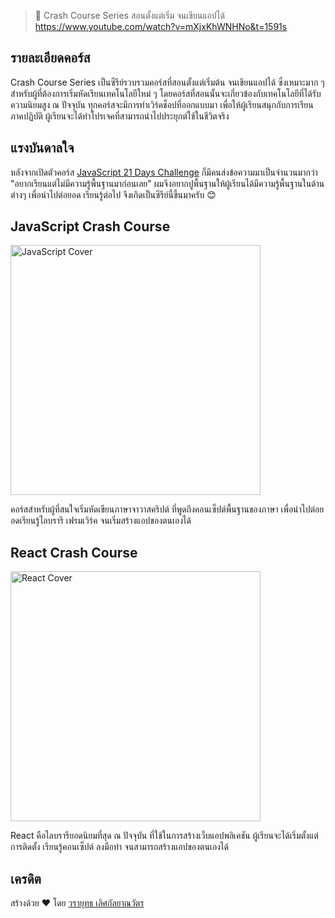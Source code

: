 > 🖖 Crash Course Series สอนตั้งแต่เริ่ม จนเขียนแอปได้
> https://www.youtube.com/watch?v=mXjxKhWNHNo&t=1591s

## รายละเอียดคอร์ส

Crash Course Series เป็นซีรีย์รวบรวมคอร์สที่สอนตั้งแต่เริ่มต้น จนเขียนแอปได้ ซึ่งเหมาะมาก ๆ สำหรับผู้ที่ต้องการเริ่มหัดเรียนเทคโนโลยีใหม่ ๆ โดยคอร์สที่สอนนั้นจะเกี่ยวข้องกับเทคโนโลยีที่ได้รับความนิยมสูง ณ ปัจจุบัน ทุกคอร์สจะมีการทำเวิร์คช็อปที่ออกแบบมา เพื่อให้ผู้เรียนสนุกกับการเรียนภาคปฏิบัติ ผู้เรียนจะได้ทำโปรเจคที่สามารถนำไปประยุกต์ใช้ในชีวิตจริง

## แรงบันดาลใจ

หลังจากเปิดตัวคอร์ส [JavaScript 21 Days Challenge](http://js21.dev) ก็มีคนส่งข้อความมาเป็นจำนวนมากว่า "อยากเรียนแต่ไม่มีความรู้พื้นฐานมาก่อนเลย" ผมจึงอยากปูพื้นฐานให้ผู้เรียนได้มีความรู้พื้นฐานในด้านต่างๆ เพื่อนำไปต่อยอด เรียนรู้ต่อไป จึงเกิดเป็นซีรีย์นี้ขึ้นมาครับ 😊

## JavaScript Crash Course

<img width="400" alt="JavaScript Cover" src="https://user-images.githubusercontent.com/4281887/87798323-0f808b00-c876-11ea-8663-e5248bbc745b.jpg">

คอร์สสำหรับผู้ที่สนใจเริ่มหัดเขียนภาษาจาวาสคริปต์
ที่พูดถึงคอนเซ็ปต์พื้นฐานของภาษา เพื่อนำไปต่อยอดเรียนรู้ไลบรารี เฟรมเวิร์ค จนเริ่มสร้างแอปของตนเองได้

## React Crash Course

<img width="400" alt="React Cover" src="https://user-images.githubusercontent.com/4281887/87798336-16a79900-c876-11ea-9c45-b89b9e3a7cff.jpg">

React คือไลบรารียอดนิยมที่สุด ณ ปัจจุบัน ที่ใช้ในการสร้างเว็บแอปพลิเคชัน ผู้เรียนจะได้เริ่มตั้งแต่การติดตั้ง เรียนรู้คอนเซ็ปต์ ลงมือทำ จนสามารถสร้างแอปของตนเองได้

## เครดิต

สร้างด้วย ♥ โดย [วรายุทธ เลิศกัลยาณวัตร](https://github.com/lvarayut)
